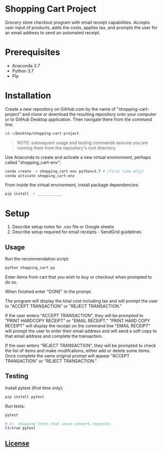 # Shopping Cart Project

Grocery store checkout program with email receipt capabilities. Accepts user input of products, adds the costs, applies tax, and prompts the user for an email address to send an automated receipt. 

# Prerequisites

  + Anaconda 3.7
  + Python 3.7
  + Pip

# Installation

Create a new repository on GitHub.com by the name of "shopping-cart-project" and clone or download the resulting repository onto your computer or to GitHub Desktop application. Then navigate there from the command line:

```sh
cd ~/Desktop/shopping-cart-project
```

> NOTE: subsequent usage and testing commands assume you are running them from the repository's root directory.

Use Anaconda to create and activate a new virtual environment, perhaps called "shopping_cart-env":

```sh
conda create -n shopping_cart-env python=3.7 # (first time only)
conda activate shopping_cart-env
```

From inside the virtual environment, install package dependencies:

```sh
pip install -r ___________
```

# Setup

1. Describe setup notes for .csv file or Google sheets
2. Describe setup required for email receipts - SendGrid guidelines


## Usage

Run the recommendation script:

```py
python shopping_cart.py
```

Enter items from cart that you wish to buy or checkout when prompted to do so.

When finished enter "DONE" in the prompt. 

The program will display the total cost including tax and will prompt the user to "ACCEPT TRANSACTION" or "REJECT TRANSACTION." 

If the user enters "ACCEPT TRANSACTION", they will be prompted to "PRINT HARDCOPY RECEIPT" or "EMAIL RECEIPT."
    "PRINT HARD COPY RECEIPT" will display the receipt on the command line
    "EMAIL RECEIPT" will prompt the user to enter their email address and will send a soft copy to that email address and complete the transaction.

If the user enters "REJECT TRANSACTION", they will be prompted to check the list of items and make modifcations, either add or delete some items. Once complete the same original prompt will appear "ACCEPT TRANSACTION" or "REJECT TRANSACTION." 


## Testing

Install pytest (first time only):

```sh
pip install pytest
```

Run tests:

```sh
pytest

# or, skipping tests that issue network requests:
CI=true pytest
```

## [License](/LICENSE.md)






